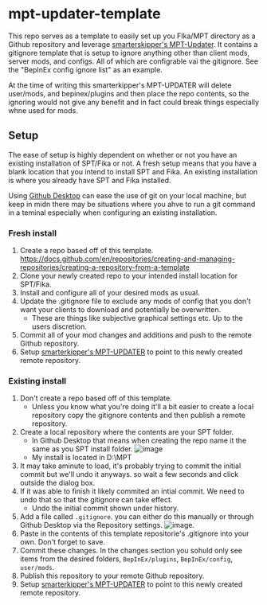 # mpt-updater-template
This repo serves as a template to easily set up you FIka/MPT directory as a Github repository and leverage [smarterskipper's MPT-Updater](https://github.com/smarterskipper/MPT-UPDATER/blob/main/MPT%20Updater/Program.cs). It contains a gitignore template that is setup to ignore anything other than client mods, server mods, and configs. All of which are configrable vai the gitignore. See the "BepInEx config ignore list" as an example.

At the time of writing this smarterkipper's MPT-UPDATER will delete user/mods, and bepinex/plugins and then place the repo contents, so the ignoring would not give any benefit and in fact could break things especially whne used for mods.

## Setup
The ease of setup is highly dependent on whether or not you have an existing installation of SPT/Fika or not. A fresh setup means that you have a blank location that you intend to install SPT and Fika. An existing installation is where you already have SPT and Fika installed.

Using [Github Desktop](https://desktop.github.com/) can ease the use of git on your local machine, but keep in midn there may be situations where you ahve to run a git command in a teminal especially when configuring an existing installation.

### Fresh install
1. Create a repo based off of this template. https://docs.github.com/en/repositories/creating-and-managing-repositories/creating-a-repository-from-a-template
2. Clone your newly created repo to your intended install location for SPT/Fika.
3. Install and configure all of your desired mods as usual.
4. Update the .gitignore file to exclude any mods of config that you don't want your clients to download and potentially be overwritten.
   - These are things like subjective graphical settings etc. Up to the users discretion.
5. Commit all of your mod changes and additions and push to the remote Github repository.
6. Setup [smarterkipper's MPT-UPDATER](https://github.com/smarterskipper/MPT-UPDATER) to point to this newly created remote repository.

### Existing install
1. Don't create a repo based off of this template.
     - Unless you know what you're doing it'll a bit easier to create a local repository copy the gitignore contents and then publish a remote repository.
2. Create a local repository where the contents are your SPT folder.
     - In Github Desktop that means when creating the repo name it the same as you SPT install folder. ![image](https://github.com/lukas-gust/mpt-updater-template/assets/31327300/a07fc1ee-00b4-410d-a4dc-ff6f7390240a)
     - My install is located in D:\MPT
3. It may take aminute to load, it's probably trying to commit the initial commit but we'll undo it anyways. so wait a few seconds and click outside the dialog box.
4. If it was able to finish it likely commited an intial commit. We need to undo that so that the gitignore can take effect.
     - Undo the initial commit shown under history.
5. Add a file called `.gitignore`. you can either do this manually or through Github Desktop via the Repository settings. ![image](https://github.com/lukas-gust/mpt-updater-template/assets/31327300/3f96ca8e-9cb0-4cc7-a6a5-5d8dd2d3d7c7).
6. Paste in the contents of this template repositorie's .gitignore into your own. Don't forget to save.
7. Commit these changes. In the changes section you sohuld only see items from the desired folders, `BepInEx/plugins`, `BepInEx/config`, `user/mods`.
8. Publish this repository to your remote Github repository.
9. Setup [smarterkipper's MPT-UPDATER](https://github.com/smarterskipper/MPT-UPDATER) to point to this newly created remote repository.
